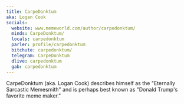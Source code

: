 ```yaml
---
title: CarpeDonktum
aka: Logan Cook
socials:
  website: www.memeworld.com/author/carpedonktum/
  minds: CarpeDonktum/
  locals: carpedonktum
  parler: profile/carpedonktum
  bitchute: carpedonktum/
  telegram: CarpeDonktum
  dlive: carpedonktum
  gab: carpedonktum
---
```


CarpeDonktum (aka. Logan Cook) describes himself as the "Eternally Sarcastic
Memesmith" and is perhaps best known as "Donald Trump's favorite meme maker."
